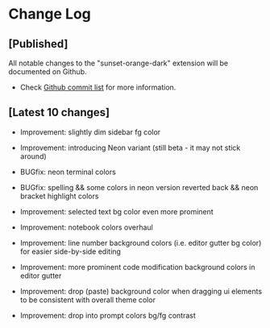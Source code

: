 # Change Log

## [Published]

All notable changes to the "sunset-orange-dark" extension will be documented on Github.

- Check [Github commit list](https://github.com/thekomer/Sunset-orange-VSCode-theme/commits/master) for more information.

## [Latest 10 changes]

- Improvement: slightly dim sidebar fg color

- Improvement: introducing Neon variant (still beta - it may not stick around)

- BUGfix: neon terminal colors

- BUGfix: spelling && some colors in neon version reverted back && neon bracket highlight colors

- Improvement: selected text bg color even more prominent

- Improvement: notebook colors overhaul

- Improvement: line number background colors (i.e. editor gutter bg color) for easier side-by-side editing

- Improvement: more prominent code modification background colors in editor gutter

- Improvement: drop (paste) background color when dragging ui elements to be consistent with overall theme color

- Improvement: drop into prompt colors bg/fg contrast
